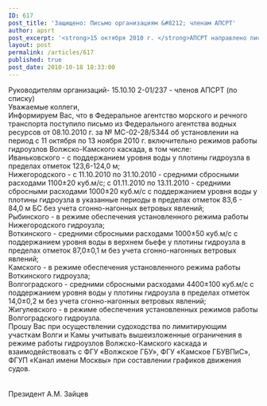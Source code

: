 ```yaml
---
ID: 617
post_title: 'Защищено: Письмо организациям &#8212; членам АПСРТ'
author: apsrt
post_excerpt: '<strong>15 октября 2010 г. </strong>АПСРТ направлено письмо организациям - членам Ассоциации за N 2-01-237 с информацией Росводресурсов по режиму работы гидроузлов Волжско-Камского каскада с 11 октября по 13 ноября 2010 г. включительно.'
layout: post
permalink: /articles/617
published: true
post_date: 2010-10-18 18:33:00
---
```

Руководителям организаций-    15.10.10                   2-01/237                                                   - членов АПСРТ                                                                                                                   (по списку)<br />
                                                           Уважаемые коллеги,<br />
Информируем Вас, что в Федеральное агентство морского и речного транспорта поступило письмо из Федерального агентства водных ресурсов от 08.10.2010 г. за  № МС-02-28/5344 об установлении на период с 11 октября по 13 ноября 2010 г. включительно  режимов работы гидроузлов Волжско-Камского каскада, в том числе:<br />
Иваньковского - с поддержанием уровня воды у плотины гидроузла в пределах отметок 123,6-124,0 м;<br />
Нижегородского - с 11.10.2010 по 31.10.2010 - средними сбросными расходами  1100±20 куб.м/с; с 01.11.2010 по 13.11.2010 - средними сбросными расходами  1000±20 куб.м/с с поддержанием уровня воды у плотины гидроузла в указанные периоды в пределах отметок  83,6 - 84,0 м БС  без учета сгонно-нагонных ветровых явлений;<br />
Рыбинского  - в режиме обеспечения установленного режима работы Нижегородского гидроузла;<br />
Воткинского  - средними сбросными расходами 1000±50 куб.м/с с поддержанием уровня воды в верхнем бьефе у плотины гидроузла в пределах отметок 87,0±0,1 м без учета сгонно-нагонных ветровых явлений;<br />
Камского   -  в режиме обеспечения установленного режима работы Воткинского гидроузла;<br />
Волгоградского - средними сбросными расходами 4400±100 куб.м/с с поддержанием уровня воды у плотины гидроузла в пределах отметок 14,0±0,2 м без учета сгонно-нагонных ветровых явлений;<br />
Жигулевского - в режиме обеспечения установленных режимов работы Волгоградского гидроузла.<br />
             Прошу Вас при осуществлении судоходства по лимитирующим участкам  Волги и Камы учитывать вышеизложенные ограничения в режиме работы гидроузлов Волжско-Камского каскада и взаимодействовать с ФГУ «Волжское ГБУ», ФГУ «Камское ГБУВПиС», ФГУП «Канал имени Москвы»  при составлении графиков движения судов.<br />
<br />
<br />
                   Президент                                       А.М. Зайцев